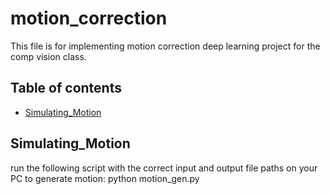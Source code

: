 # motion_correction
This file is for implementing motion correction deep learning project for the comp vision class.
## Table of contents
* [Simulating_Motion](#Simulating_Motion)
## Simulating_Motion
run the following script with the correct input and output file paths on your PC to generate motion: python motion_gen.py
